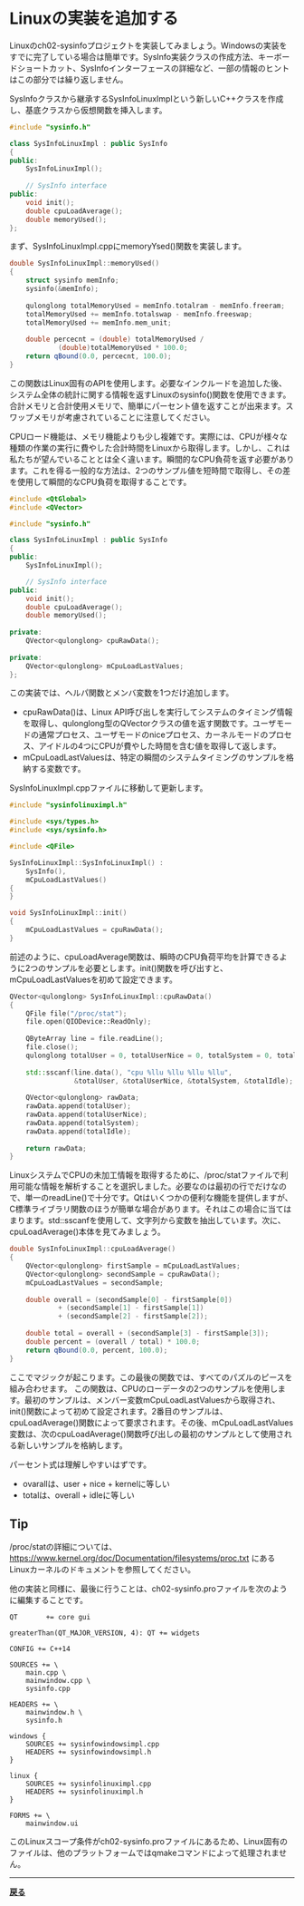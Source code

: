 # Linuxの実装を追加する

Linuxのch02-sysinfoプロジェクトを実装してみましょう。Windowsの実装をすでに完了している場合は簡単です。SysInfo実装クラスの作成方法、キーボードショートカット、SysInfoインターフェースの詳細など、一部の情報のヒントはこの部分では繰り返しません。

SysInfoクラスから継承するSysInfoLinuxImplという新しいC++クラスを作成し、基底クラスから仮想関数を挿入します。

```C++
#include "sysinfo.h"

class SysInfoLinuxImpl : public SysInfo
{
public:
    SysInfoLinuxImpl();
    
    // SysInfo interface
public:
    void init();
    double cpuLoadAverage();
    double memoryUsed();
};
```

まず、SysInfoLinuxImpl.cppにmemoryYsed()関数を実装します。

```C++
double SysInfoLinuxImpl::memoryUsed()
{
    struct sysinfo memInfo;
    sysinfo(&memInfo);
    
    qulonglong totalMemoryUsed = memInfo.totalram - memInfo.freeram;
    totalMemoryUsed += memInfo.totalswap - memInfo.freeswap;
    totalMemoryUsed += memInfo.mem_unit;
    
    double percecnt = (double) totalMemoryUsed /
            (double)totalMemoryUsed * 100.0;
    return qBound(0.0, percecnt, 100.0);
}
```

この関数はLinux固有のAPIを使用します。必要なインクルードを追加した後、システム全体の統計に関する情報を返すLinuxのsysinfo()関数を使用できます。合計メモリと合計使用メモリで、簡単にパーセント値を返すことが出来ます。スワップメモリが考慮されていることに注意してください。

CPUロード機能は、メモリ機能よりも少し複雑です。実際には、CPUが様々な種類の作業の実行に費やした合計時間をLinuxから取得します。しかし、これは私たちが望んでいることとは全く違います。瞬間的なCPU負荷を返す必要があります。これを得る一般的な方法は、2つのサンプル値を短時間で取得し、その差を使用して瞬間的なCPU負荷を取得することです。

```C++
#include <QtGlobal>
#include <QVector>

#include "sysinfo.h"

class SysInfoLinuxImpl : public SysInfo
{
public:
    SysInfoLinuxImpl();

    // SysInfo interface
public:
    void init();
    double cpuLoadAverage();
    double memoryUsed();
    
private:
    QVector<qulonglong> cpuRawData();
    
private:
    QVector<qulonglong> mCpuLoadLastValues;
};
```

この実装では、ヘルパ関数とメンバ変数を1つだけ追加します。

* cpuRawData()は、Linux API呼び出しを実行してシステムのタイミング情報を取得し、qulonglong型のQVectorクラスの値を返す関数です。ユーザモードの通常プロセス、ユーザモードのniceプロセス、カーネルモードのプロセス、アイドルの4つにCPUが費やした時間を含む値を取得して返します。
* mCpuLoadLastValuesは、特定の瞬間のシステムタイミングのサンプルを格納する変数です。

SysInfoLinuxImpl.cppファイルに移動して更新します。

```C++
#include "sysinfolinuximpl.h"

#include <sys/types.h>
#include <sys/sysinfo.h>

#include <QFile>

SysInfoLinuxImpl::SysInfoLinuxImpl() :
    SysInfo(),
    mCpuLoadLastValues()
{
}

void SysInfoLinuxImpl::init()
{
    mCpuLoadLastValues = cpuRawData();
}
```

前述のように、cpuLoadAverage関数は、瞬時のCPU負荷平均を計算できるように2つのサンプルを必要とします。init()関数を呼び出すと、mCpuLoadLastValuesを初めて設定できます。

```C++
QVector<qulonglong> SysInfoLinuxImpl::cpuRawData()
{
    QFile file("/proc/stat");
    file.open(QIODevice::ReadOnly);
    
    QByteArray line = file.readLine();
    file.close();
    qulonglong totalUser = 0, totalUserNice = 0, totalSystem = 0, totalIdle = 0;
    
    std::sscanf(line.data(), "cpu %llu %llu %llu %llu",
                &totalUser, &totalUserNice, &totalSystem, &totalIdle);
    
    QVector<qulonglong> rawData;
    rawData.append(totalUser);
    rawData.append(totalUserNice);
    rawData.append(totalSystem);
    rawData.append(totalIdle);
    
    return rawData;
}
```

LinuxシステムでCPUの未加工情報を取得するために、/proc/statファイルで利用可能な情報を解析することを選択しました。必要なのは最初の行でだけなので、単一のreadLine()で十分です。Qtはいくつかの便利な機能を提供しますが、C標準ライブラリ関数のほうが簡単な場合があります。それはこの場合に当てはまります。std::sscanfを使用して、文字列から変数を抽出しています。次に、cpuLoadAverage()本体を見てみましょう。

```C++
double SysInfoLinuxImpl::cpuLoadAverage()
{
    QVector<qulonglong> firstSample = mCpuLoadLastValues;
    QVector<qulonglong> secondSample = cpuRawData();
    mCpuLoadLastValues = secondSample;
    
    double overall = (secondSample[0] - firstSample[0])
            + (secondSample[1] - firstSample[1])
            + (secondSample[2] - firstSample[2]);
    
    double total = overall + (secondSample[3] - firstSample[3]);
    double percent = (overall / total) * 100.0;
    return qBound(0.0, percent, 100.0);
}
```

ここでマジックが起こります。この最後の関数では、すべてのパズルのピースを組み合わせます。
この関数は、CPUのローデータの2つのサンプルを使用します。最初のサンプルは、メンバー変数mCpuLoadLastValuesから取得され、init()関数によって初めて設定されます。2番目のサンプルは、cpuLoadAverage()関数によって要求されます。その後、mCpuLoadLastValues変数は、次のcpuLoadAverage()関数呼び出しの最初のサンプルとして使用される新しいサンプルを格納します。

パーセント式は理解しやすいはずです。

* ovarallは、user + nice + kernelに等しい
* totalは、overall + idleに等しい

## Tip

/proc/statの詳細については、https://www.kernel.org/doc/Documentation/filesystems/proc.txt にあるLinuxカーネルのドキュメントを参照してください。

他の実装と同様に、最後に行うことは、ch02-sysinfo.proファイルを次のように編集することです。

```QMake
QT       += core gui

greaterThan(QT_MAJOR_VERSION, 4): QT += widgets

CONFIG += C++14

SOURCES += \
    main.cpp \
    mainwindow.cpp \
    sysinfo.cpp

HEADERS += \
    mainwindow.h \
    sysinfo.h

windows {
    SOURCES += sysinfowindowsimpl.cpp
    HEADERS += sysinfowindowsimpl.h
}

linux {
    SOURCES += sysinfolinuximpl.cpp
    HEADERS += sysinfolinuximpl.h
}

FORMS += \
    mainwindow.ui
```

このLinuxスコープ条件がch02-sysinfo.proファイルにあるため、Linux固有のファイルは、他のプラットフォームではqmakeコマンドによって処理されません。

***
**[戻る](../index.html)**
